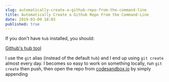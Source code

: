 ```yaml
---
slug: automatically-create-a-github-repo-from-the-command-line
title: Automatically Create a Github Repo From the Command-Line
date: 2019-03-09 18:03
published: true
---
```


If you don't have `hub` installed, you should:

[Github's hub tool](https://hub.github.com/)

I use the `git` alias (instead of the default `hub`) and
I end up using `git create` almost every day. I becomes
so easy to work on something locally, run `git create` then push,
then open the repo from [codesandbox.io](https://codesandbox.io) by
simply appending
